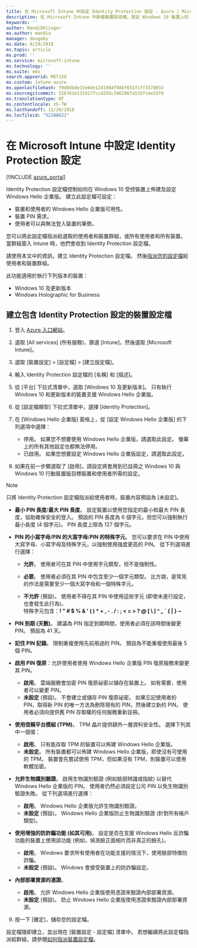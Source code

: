 ```yaml
---
title: 在 Microsoft Intune 中設定 Identity Protection 設定 - Azure | Microsoft Docs
description: 在 Microsoft Intune 中新增裝置設定檔，設定 Windows 10 裝置上的 Windows Hello 企業版設定
keywords: ''
author: MandiOhlinger
ms.author: mandia
manager: dougeby
ms.date: 8/29/2018
ms.topic: article
ms.prod: ''
ms.service: microsoft-intune
ms.technology: ''
ms.suite: ems
search.appverid: MET150
ms.custom: intune-azure
ms.openlocfilehash: f9d0db8e15e6de1241984f98bf651fcff1578033
ms.sourcegitcommit: 51b763e131917fccd255c346286fa515fcee33f0
ms.translationtype: HT
ms.contentlocale: zh-TW
ms.lasthandoff: 11/20/2018
ms.locfileid: "52188621"
---
```

# <a name="configure-identity-protection-settings-in-microsoft-intune"></a>在 Microsoft Intune 中設定 Identity Protection 設定

[!INCLUDE [azure_portal](./includes/azure_portal.md)]

Identity Protection 設定檔控制如何在 Windows 10 受控裝置上佈建及設定 Windows Hello 企業版。 建立此設定檔可設定：  
* 裝置和使用者的 Windows Hello 企業版可用性。
* 裝置 PIN 需求。
* 使用者可以與無法登入裝置的筆勢。  

 您可以將此設定檔指派給選取的使用者和裝置群組，或所有使用者和所有裝置。 當群組簽入 Intune 時，他們會收到 Identity Protection 設定檔。    

請使用本文中的資訊，建立 Identity Protection 設定檔。 然後[指派您的設定檔](device-profile-assign.md)給使用者和裝置群組。

此功能適用於執行下列版本的裝置：  
- Windows 10 及更新版本
- Windows Holographic for Business  

## <a name="create-a-device-profile-with-identity-protection-settings"></a>建立包含 Identity Protection 設定的裝置設定檔

1. 登入 [Azure 入口網站](https://portal.azure.com)。
2. 選取 [All services] (所有服務)，篩選 [Intune]，然後選取 [Microsoft Intune]。
3. 選取 [裝置設定] > [設定檔] > [建立設定檔]。
4. 輸入 Identity Protection 設定檔的 [名稱] 和 [描述]。
5. 從 [平台] 下拉式清單中，選取 [Windows 10 及更新版本]。 只有執行 Windows 10 和更新版本的裝置支援 Windows Hello 企業版。
6. 從 [設定檔類型] 下拉式清單中，選擇 [Identity Protection]。
7. 在 [Windows Hello 企業版] 窗格上，從 [設定 Windows Hello 企業版] 的下列選項中選擇：
    * 停用。 如果您不想要使用 Windows Hello 企業版，請選取此設定。 螢幕上的所有其他設定也都無法停用。
    * 已啟用。 如果您想要設定 Windows Hello 企業版設定，請選取此設定。  

8. 如果在前一步驟選取了 [啟用]，請設定將套用到已註冊之 Windows 10 與 Windows 10 行動裝置版目標裝置和使用者所需的設定。

> [!NOTE]
> 只將 Identity Protection 設定檔指派給使用者時，裝置內容預設為 [未設定]。  

   - **最小 PIN 長度**/**最大 PIN 長度**。 設定裝置以使用您指定的最小和最大 PIN 長度，協助確保安全的登入。 預設的 PIN 長度為 6 個字元，但您可以強制執行最小長度 (4 個字元)。 PIN 長度上限為 127 個字元。  

   - **PIN 的小寫字母**/**PIN 的大寫字母**/**PIN 的特殊字元**。 您可以要求在 PIN 中使用大寫字母、小寫字母及特殊字元，以強制使用強度更高的 PIN。 從下列選項進行選擇：

     - **允許**。 使用者可在其 PIN 中使用字元類型，但不是強制性。

     - **必要**。 使用者必須在其 PIN 中包含至少一個字元類型。 比方說，是常見的作法是需要至少一個大寫字母和一個特殊字元。

     - **不允許** (預設)。 使用者不得在其 PIN 中使用這些字元  (即使未進行設定，也會發生此行為)。<br>特殊字元包含：**! " # $ % &amp; ' ( ) &#42; + , - . / : ; &lt; = &gt; ? @ [ \ ] ^ _ &#96; { &#124; } ~**

   - **PIN 到期 (天數)**。 建議為 PIN 指定到期時間，使用者必須在該時間後變更 PIN。 預設為 41 天。

   - **記住 PIN 記錄**。 限制重複使用先前用過的 PIN。 預設為不能重複使用最後 5 個 PIN。  
   - **啟用 PIN 復原**：允許使用者使用 Windows Hello 企業版 PIN 復原服務來變更其 PIN。 
       - **啟用**。 雲端服務會加密 PIN 復原祕密以儲存在裝置上。 如有需要，使用者可以變更 PIN。  
       - **未設定** (預設)。 不會建立或儲存 PIN 復原祕密。 如果忘記使用者的 PIN，取得新 PIN 的唯一方法為刪除現有的 PIN，然後建立新的 PIN。 使用者必須向提供舊 PIN 存取權的任何服務重新註冊。  
   
   - **使用信賴平台模組 (TPM)**。 TPM 晶片提供額外一層資料安全性。 選擇下列其中一個值：  
     - **啟用**。 只有能存取 TPM 的裝置可以佈建 Windows Hello 企業版。
     - **未設定**。 所有裝置都可以佈建 Windows Hello 企業版，即使沒有可使用的 TPM。 裝置會先嘗試使用 TPM，但如果沒有 TPM，則裝置可以使用軟體加密。  

   - **允許生物識別驗證**。 啟用生物識別驗證 (例如臉部辨識或指紋) 以替代 Windows Hello 企業版的 PIN。 使用者仍然必須設定公司 PIN 以免生物識別驗證失敗。 從下列選項進行選擇：

     - **啟用**。 Windows Hello 企業版允許生物識別驗證。
     - **未設定** (預設)。 Windows Hello 企業版防止生物識別驗證 (針對所有帳戶類型)。

   - **使用增強的防詐騙功能 (如其可用)**。 設定是否在支援 Windows Hello 反詐騙功能的裝置上使用該功能 (例如，偵測臉正面相片而非真正的臉孔)。
       - **啟用**。 Windows 要求所有使用者在功能支援的情況下，使用臉部特徵防詐騙。  
       - **未設定** (預設)。 Windows 會接受裝置上的防詐騙設定。

   - **內部部署資源的憑證**。 
       - **啟用**。 允許 Windows Hello 企業版使用憑證來驗證內部部署資源。
       - **未設定** (預設)。 防止 Windows Hello 企業版使用憑證來驗證內部部署資源。  
9. 按一下 [確定]，儲存您的設定檔。  

設定檔隨即建立，並出現在 [裝置設定 - 設定檔] 清單中。 若想繼續將此設定檔指派給群組，請參閱[如何指派裝置設定檔](device-profile-assign.md)。  

<!--  Removing image as part of design review; retaining source until we known the disposition.

## Example of device restriction settings

In this high-level example, you'll create a device restriction policy that blocks the use of the built-in camera app on Android devices.

![How to disable the camera on Android devices](./media/disable-android-camera.png)

-->
